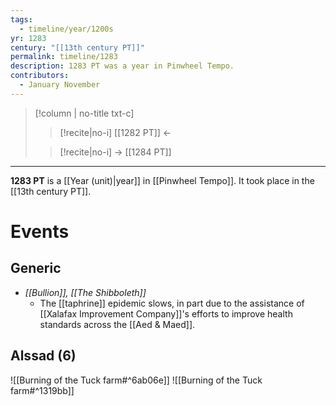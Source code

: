 ```yaml
---
tags:
  - timeline/year/1200s
yr: 1283
century: "[[13th century PT]]"
permalink: timeline/1283
description: 1283 PT was a year in Pinwheel Tempo.
contributors:
  - January November
---
```

>[!column | no-title txt-c]
>>[!recite|no-i] [[1282 PT]] ←
>
>> [!recite|no-i] → [[1284 PT]]

---
**1283 PT** is a [[Year (unit)|year]] in [[Pinwheel Tempo]]. It took place in the [[13th century PT]]. 

# Events
## Generic
- *[[Bullion]], [[The Shibboleth]]*
    - The [[taphrine]] epidemic slows, in part due to the assistance of [[Xalafax Improvement Company]]'s efforts to improve health standards across the [[Aed & Maed]].

## Alssad (6)
![[Burning of the Tuck farm#^6ab06e]]
![[Burning of the Tuck farm#^1319bb]]
